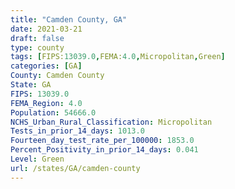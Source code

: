 ```yaml
---
title: "Camden County, GA"
date: 2021-03-21
draft: false
type: county
tags: [FIPS:13039.0,FEMA:4.0,Micropolitan,Green]
categories: [GA]
County: Camden County
State: GA
FIPS: 13039.0
FEMA_Region: 4.0
Population: 54666.0
NCHS_Urban_Rural_Classification: Micropolitan
Tests_in_prior_14_days: 1013.0
Fourteen_day_test_rate_per_100000: 1853.0
Percent_Positivity_in_prior_14_days: 0.041
Level: Green
url: /states/GA/camden-county
---
```



